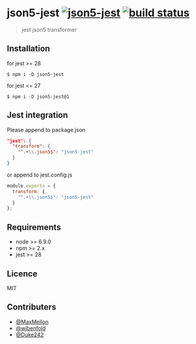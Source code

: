 # json5-jest [![json5-jest](https://img.shields.io/npm/v/json5-jest.svg?longCache=true)](https://www.npmjs.com/package/json5-jest) [![build status](https://travis-ci.org/RyosukeCla/json5-jest.svg?branch=master)](https://travis-ci.org/RyosukeCla/json5-jest)
> jest json5 transformer

## Installation

for jest >= 28
```
$ npm i -D json5-jest
```

for jest <= 27
```
$ npm i -D json5-jest@1
```

## Jest integration
Please append to package.json
```json
"jest": {
  "transform": {
    "^.+\\.json5$": "json5-jest"
  }
}
```

or append to jest.config.js
```js
module.exports = {
  transform: {
    "^.+\\.json5$": "json5-jest"
  }
};
```

## Requirements
- node >= 6.9.0
- npm >= 2.x
- jest >= 28

## Licence
MIT

## Contributers
- [@MaxMellon](https://github.com/MaxMEllon)
- [@wjbenfold](https://github.com/wjbenfold)
- [@Duke242](https://github.com/Duke242)
